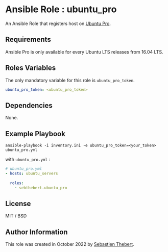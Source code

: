 # Ansible Role : ubuntu_pro

An Ansible Role that registers host on [Ubuntu Pro](https://ubuntu.com/pro).

## Requirements

Ansible Pro is only available for every Ubuntu LTS releases from 16.04 LTS.

## Roles Variables

The only mandatory variable for this role is `ubuntu_pro_token`.

```yaml
ubuntu_pro_token: <ubuntu_pro_token>
```

## Dependencies

None.

## Example Playbook

`ansible-playbook -i inventory.ini -e ubuntu_pro_token=<your_token> ubuntu_pro.yml` 

with `ubuntu_pro.yml` :

```yaml
# ubuntu_pro.yml
- hosts: ubuntu_servers
  
  roles:
    - sebthebert.ubuntu_pro

```

## License

MIT / BSD

## Author Information

This role was created in October 2022 by [Sebastien Thebert](https://github.com/sebthebert).